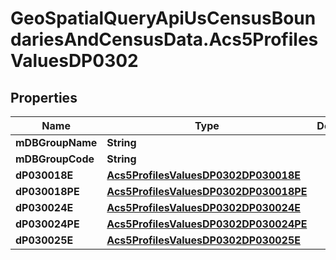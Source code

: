 # GeoSpatialQueryApiUsCensusBoundariesAndCensusData.Acs5ProfilesValuesDP0302

## Properties

Name | Type | Description | Notes
------------ | ------------- | ------------- | -------------
**mDBGroupName** | **String** |  | 
**mDBGroupCode** | **String** |  | 
**dP030018E** | [**Acs5ProfilesValuesDP0302DP030018E**](Acs5ProfilesValuesDP0302DP030018E.md) |  | 
**dP030018PE** | [**Acs5ProfilesValuesDP0302DP030018PE**](Acs5ProfilesValuesDP0302DP030018PE.md) |  | 
**dP030024E** | [**Acs5ProfilesValuesDP0302DP030024E**](Acs5ProfilesValuesDP0302DP030024E.md) |  | 
**dP030024PE** | [**Acs5ProfilesValuesDP0302DP030024PE**](Acs5ProfilesValuesDP0302DP030024PE.md) |  | 
**dP030025E** | [**Acs5ProfilesValuesDP0302DP030025E**](Acs5ProfilesValuesDP0302DP030025E.md) |  | 


